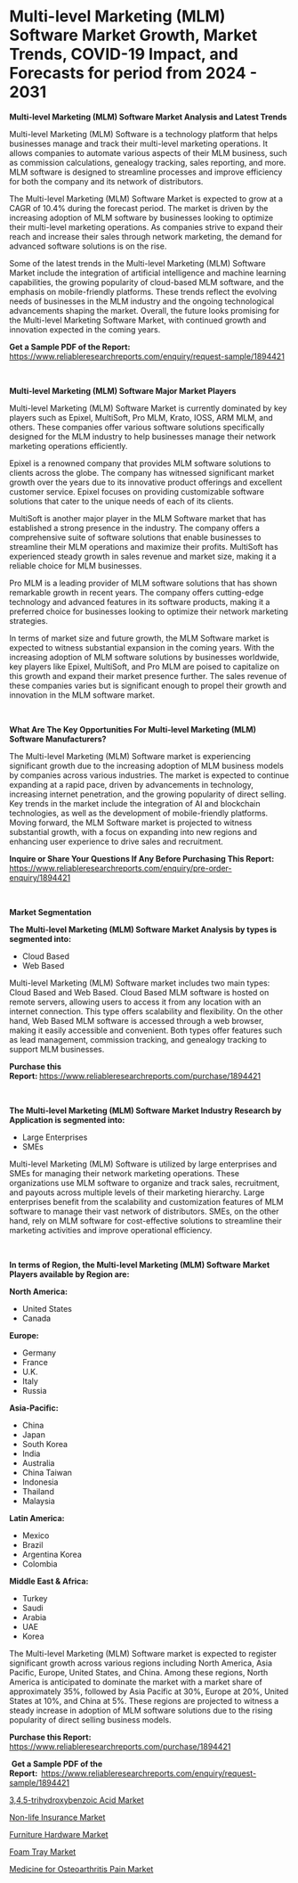 <p><h1>Multi-level Marketing (MLM) Software Market Growth, Market Trends, COVID-19 Impact, and Forecasts for period from 2024 - 2031</h1></p><p><strong>Multi-level Marketing (MLM) Software Market Analysis and Latest Trends</strong></p>
<p><p>Multi-level Marketing (MLM) Software is a technology platform that helps businesses manage and track their multi-level marketing operations. It allows companies to automate various aspects of their MLM business, such as commission calculations, genealogy tracking, sales reporting, and more. MLM software is designed to streamline processes and improve efficiency for both the company and its network of distributors.</p><p>The Multi-level Marketing (MLM) Software Market is expected to grow at a CAGR of 10.4% during the forecast period. The market is driven by the increasing adoption of MLM software by businesses looking to optimize their multi-level marketing operations. As companies strive to expand their reach and increase their sales through network marketing, the demand for advanced software solutions is on the rise.</p><p>Some of the latest trends in the Multi-level Marketing (MLM) Software Market include the integration of artificial intelligence and machine learning capabilities, the growing popularity of cloud-based MLM software, and the emphasis on mobile-friendly platforms. These trends reflect the evolving needs of businesses in the MLM industry and the ongoing technological advancements shaping the market. Overall, the future looks promising for the Multi-level Marketing Software Market, with continued growth and innovation expected in the coming years.</p></p>
<p><strong>Get a Sample PDF of the Report:&nbsp;</strong> <a href="https://www.reliableresearchreports.com/enquiry/request-sample/1894421">https://www.reliableresearchreports.com/enquiry/request-sample/1894421</a></p>
<p>&nbsp;</p>
<p><strong>Multi-level Marketing (MLM) Software Major Market Players</strong></p>
<p><p>Multi-level Marketing (MLM) Software Market is currently dominated by key players such as Epixel, MultiSoft, Pro MLM, Krato, IOSS, ARM MLM, and others. These companies offer various software solutions specifically designed for the MLM industry to help businesses manage their network marketing operations efficiently.</p><p>Epixel is a renowned company that provides MLM software solutions to clients across the globe. The company has witnessed significant market growth over the years due to its innovative product offerings and excellent customer service. Epixel focuses on providing customizable software solutions that cater to the unique needs of each of its clients.</p><p>MultiSoft is another major player in the MLM Software market that has established a strong presence in the industry. The company offers a comprehensive suite of software solutions that enable businesses to streamline their MLM operations and maximize their profits. MultiSoft has experienced steady growth in sales revenue and market size, making it a reliable choice for MLM businesses.</p><p>Pro MLM is a leading provider of MLM software solutions that has shown remarkable growth in recent years. The company offers cutting-edge technology and advanced features in its software products, making it a preferred choice for businesses looking to optimize their network marketing strategies.</p><p>In terms of market size and future growth, the MLM Software market is expected to witness substantial expansion in the coming years. With the increasing adoption of MLM software solutions by businesses worldwide, key players like Epixel, MultiSoft, and Pro MLM are poised to capitalize on this growth and expand their market presence further. The sales revenue of these companies varies but is significant enough to propel their growth and innovation in the MLM software market.</p></p>
<p>&nbsp;</p>
<p><strong>What Are The Key Opportunities For Multi-level Marketing (MLM) Software Manufacturers?</strong></p>
<p><p>The Multi-level Marketing (MLM) Software market is experiencing significant growth due to the increasing adoption of MLM business models by companies across various industries. The market is expected to continue expanding at a rapid pace, driven by advancements in technology, increasing internet penetration, and the growing popularity of direct selling. Key trends in the market include the integration of AI and blockchain technologies, as well as the development of mobile-friendly platforms. Moving forward, the MLM Software market is projected to witness substantial growth, with a focus on expanding into new regions and enhancing user experience to drive sales and recruitment.</p></p>
<p><strong>Inquire or Share Your Questions If Any Before Purchasing This Report:</strong> <a href="https://www.reliableresearchreports.com/enquiry/pre-order-enquiry/1894421">https://www.reliableresearchreports.com/enquiry/pre-order-enquiry/1894421</a></p>
<p>&nbsp;</p>
<p><strong>Market Segmentation</strong></p>
<p><strong>The Multi-level Marketing (MLM) Software Market Analysis by types is segmented into:</strong></p>
<p><ul><li>Cloud Based</li><li>Web Based</li></ul></p>
<p><p>Multi-level Marketing (MLM) Software market includes two main types: Cloud Based and Web Based. Cloud Based MLM software is hosted on remote servers, allowing users to access it from any location with an internet connection. This type offers scalability and flexibility. On the other hand, Web Based MLM software is accessed through a web browser, making it easily accessible and convenient. Both types offer features such as lead management, commission tracking, and genealogy tracking to support MLM businesses.</p></p>
<p><strong>Purchase this Report:&nbsp;</strong><a href="https://www.reliableresearchreports.com/purchase/1894421">https://www.reliableresearchreports.com/purchase/1894421</a></p>
<p>&nbsp;</p>
<p><strong>The Multi-level Marketing (MLM) Software Market Industry Research by Application is segmented into:</strong></p>
<p><ul><li>Large Enterprises</li><li>SMEs</li></ul></p>
<p><p>Multi-level Marketing (MLM) Software is utilized by large enterprises and SMEs for managing their network marketing operations. These organizations use MLM software to organize and track sales, recruitment, and payouts across multiple levels of their marketing hierarchy. Large enterprises benefit from the scalability and customization features of MLM software to manage their vast network of distributors. SMEs, on the other hand, rely on MLM software for cost-effective solutions to streamline their marketing activities and improve operational efficiency.</p></p>
<p>&nbsp;</p>
<p><strong>In terms of Region, the Multi-level Marketing (MLM) Software Market Players available by Region are:</strong></p>
<p>
    <p> <strong> North America: </strong>
        <ul>
            <li>United States</li>
            <li>Canada</li>
        </ul>
        </p> 
    <p> <strong> Europe: </strong>
        <ul>
            <li>Germany</li>
            <li>France</li>
            <li>U.K.</li>
            <li>Italy</li>
            <li>Russia</li>
        </ul>
        </p> 
    <p> <strong> Asia-Pacific: </strong>
        <ul>
            <li>China</li>
            <li>Japan</li>
            <li>South Korea</li>
            <li>India</li>
            <li>Australia</li>
            <li>China Taiwan</li>
            <li>Indonesia</li>
            <li>Thailand</li>
            <li>Malaysia</li>
        </ul>
        </p> 
    <p> <strong> Latin America: </strong>
        <ul>
            <li>Mexico</li>
            <li>Brazil</li>
            <li>Argentina Korea</li>
            <li>Colombia</li>
        </ul>
        </p> 
    <p> <strong> Middle East & Africa: </strong>
        <ul>
            <li>Turkey</li>
            <li>Saudi</li>
            <li>Arabia</li>
            <li>UAE</li>
            <li>Korea</li>
        </ul>
    </p>
    </p>
<p><p>The Multi-level Marketing (MLM) Software market is expected to register significant growth across various regions including North America, Asia Pacific, Europe, United States, and China. Among these regions, North America is anticipated to dominate the market with a market share of approximately 35%, followed by Asia Pacific at 30%, Europe at 20%, United States at 10%, and China at 5%. These regions are projected to witness a steady increase in adoption of MLM software solutions due to the rising popularity of direct selling business models.</p></p>
<p><strong>Purchase this Report: </strong><a href="https://www.reliableresearchreports.com/purchase/1894421">https://www.reliableresearchreports.com/purchase/1894421</a></p>
<p>&nbsp;<strong>Get a Sample PDF of the Report:&nbsp;&nbsp;</strong><a href="https://www.reliableresearchreports.com/enquiry/request-sample/1894421">https://www.reliableresearchreports.com/enquiry/request-sample/1894421</a></p>
<p><strong></strong></p>
<p><p><a href="https://zircon-bluebell-299.notion.site/Decoding-the-3-4-5-trihydroxybenzoic-Acid-Market-A-Deep-Dive-into-the-Latest-Market-Trends-Market--19833ae8c2214df39d066864d163aeef">3,4,5-trihydroxybenzoic Acid Market</a></p><p><a href="https://natural-crush-b99.notion.site/Decoding-the-Non-life-Insurance-Market-A-Deep-Dive-into-the-Latest-Market-Trends-Market-Segmentati-a9242e0ac48f4e69b643f66229385534">Non-life Insurance Market</a></p><p><a href="https://view.publitas.com/reportprime-1/furniture-hardware-market-research-report-forecasted-for-period-from-2024-2031-by-market-type-market-application-and-region/">Furniture Hardware Market</a></p><p><a href="https://view.publitas.com/reportprime-1/foam-tray-market-size-evaluating-its-market-trends-growth-and-projections-2024-2031/">Foam Tray Market</a></p><p><a href="https://iodized-pantydraco-05c.notion.site/Medicine-for-Osteoarthritis-Pain-Market-Size-Evaluating-its-Market-Trends-Growth-and-Projections--3d8c6e53a9ef4ecb9ab22b3e8a7a5b3e">Medicine for Osteoarthritis Pain Market</a></p></p>